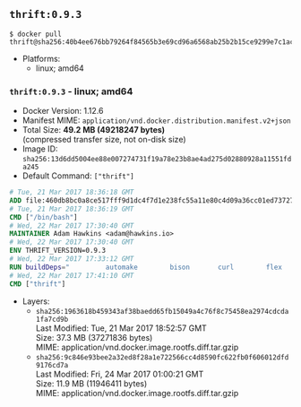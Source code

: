 ## `thrift:0.9.3`

```console
$ docker pull thrift@sha256:40b4ee676bb79264f84565b3e69cd96a6568ab25b2b15ce9299e7c1acd2738d0
```

-	Platforms:
	-	linux; amd64

### `thrift:0.9.3` - linux; amd64

-	Docker Version: 1.12.6
-	Manifest MIME: `application/vnd.docker.distribution.manifest.v2+json`
-	Total Size: **49.2 MB (49218247 bytes)**  
	(compressed transfer size, not on-disk size)
-	Image ID: `sha256:13d6dd5004ee88e007274731f19a78e23b8ae4ad275d02880928a11551fda245`
-	Default Command: `["thrift"]`

```dockerfile
# Tue, 21 Mar 2017 18:36:18 GMT
ADD file:460db8bc0a8ce517fff9d1dc4f7d1e238fc55a11e80c4d09a36cc01ed7372733 in / 
# Tue, 21 Mar 2017 18:36:19 GMT
CMD ["/bin/bash"]
# Wed, 22 Mar 2017 17:30:40 GMT
MAINTAINER Adam Hawkins <adam@hawkins.io>
# Wed, 22 Mar 2017 17:30:40 GMT
ENV THRIFT_VERSION=0.9.3
# Wed, 22 Mar 2017 17:33:12 GMT
RUN buildDeps=" 		automake 		bison 		curl 		flex 		g++ 		libboost-dev 		libboost-filesystem-dev 		libboost-program-options-dev 		libboost-system-dev 		libboost-test-dev 		libevent-dev 		libssl-dev 		libtool 		make 		pkg-config 	"; 	apt-get update && apt-get install -y --no-install-recommends $buildDeps && rm -rf /var/lib/apt/lists/* 	&& curl -sSL "http://apache.mirrors.spacedump.net/thrift/$THRIFT_VERSION/thrift-$THRIFT_VERSION.tar.gz" -o thrift.tar.gz 	&& mkdir -p /usr/src/thrift 	&& tar zxf thrift.tar.gz -C /usr/src/thrift --strip-components=1 	&& rm thrift.tar.gz 	&& cd /usr/src/thrift 	&& ./configure  --without-python --without-cpp 	&& make 	&& make install 	&& cd / 	&& rm -rf /usr/src/thrift 	&& curl -k -sSL "https://storage.googleapis.com/golang/go1.4.linux-amd64.tar.gz" -o go.tar.gz 	&& tar xzf go.tar.gz 	&& rm go.tar.gz 	&& cp go/bin/gofmt /usr/bin/gofmt 	&& rm -rf go 	&& apt-get purge -y --auto-remove $buildDeps
# Wed, 22 Mar 2017 17:41:10 GMT
CMD ["thrift"]
```

-	Layers:
	-	`sha256:1963618b459343af38baedd65fb15049a4c76f8c75458ea2974cdcda1fa7cd9b`  
		Last Modified: Tue, 21 Mar 2017 18:52:57 GMT  
		Size: 37.3 MB (37271836 bytes)  
		MIME: application/vnd.docker.image.rootfs.diff.tar.gzip
	-	`sha256:9c846e93bee2a32ed8f28a1e722566cc4d8590fc622fb0f606012dfd9176cd7a`  
		Last Modified: Fri, 24 Mar 2017 01:00:21 GMT  
		Size: 11.9 MB (11946411 bytes)  
		MIME: application/vnd.docker.image.rootfs.diff.tar.gzip
